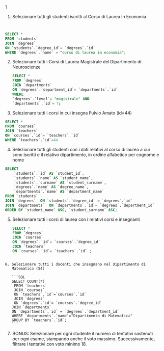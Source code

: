 1

1. Selezionare tutti gli studenti iscritti al Corso di Laurea in Economia

```sql


SELECT *
FROM `students`
JOIN `degrees`
ON `students`.`degree_id`= `degrees`.`id`
WHERE `degrees`.`name` = "corso di laurea in economia";
```

2. Selezionare tutti i Corsi di Laurea Magistrale del Dipartimento di
   Neuroscienze

   ```sql
   SELECT *
   FROM `degrees`
   JOIN `departments`
   ON `degrees`.`department_id`= `departments`.`id`
   WHERE
   `degrees`.`level`= "magistrale" AND
   `departments`.`id`= 7;
   ```

3. Selezionare tutti i corsi in cui insegna Fulvio Amato (id=44)

```SQL
SELECT *
FROM `courses`
JOIN `teachers`
ON `courses`.`id`= `teachers`.`id`
WHERE `teachers`.`id`=44
```

4. Selezionare tutti gli studenti con i dati relativi al corso di laurea a cui
   sono iscritti e il relativo dipartimento, in ordine alfabetico per cognome e
   nome

```sql
SELECT
    `students`.`id` AS `student_id`,
    `students`.`name` AS `student_name`,
    `students`.`surname` AS `student_surname`,
    `degrees`.`name` AS `degree_name`,
    `departments`.`name` AS `department_name`
FROM `students`
JOIN `degrees`  ON `students`.`degree_id` = `degrees`.`id`
JOIN `departments`  ON `departments`.`id`= `degrees`.`department_id`
ORDER BY `student_name` ASC, `student_surname` ASC;
```

5. Selezionare tutti i corsi di laurea con i relativi corsi e insegnanti
   ```SQL
   SELECT *
   FROM `degrees`
   JOIN `courses`
   ON `degrees`.`id`= `courses`.`degree_id`
   JOIN `teachers`
   ON `courses`.`id`= `teachers`.`id` ;
   ```

````

6. Selezionare tutti i docenti che insegnano nel Dipartimento di
   Matematica (54)

   ```SQL
   SELECT COUNT(*)
    FROM `teachers`
    JOIN `courses`
    ON `teachers`.`id`=`courses`.`id`
    JOIN `degrees`
    ON `degrees`.`id`= `courses`.`degree_id`
   JOIN `departments`
   ON `departments`.`id` = `degrees`.`department_id`
   WHERE `departments`.`name`="Dipartimento di Matematica"
   GROUP BY `teachers`.`id`;
   ```
````

7. BONUS: Selezionare per ogni studente il numero di tentativi sostenuti
   per ogni esame, stampando anche il voto massimo. Successivamente,
   filtrare i tentativi con voto minimo 18.

```

```

```

```

```

```
